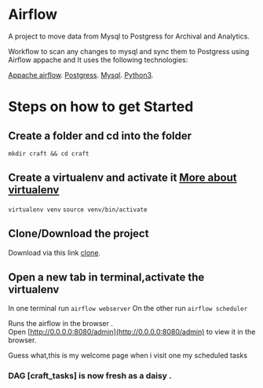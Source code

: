 # Airflow
A project  to move data from Mysql to Postgress for Archival and Analytics.

Workflow  to scan any changes to mysql and sync them to Postgress using Airflow appache and 
It uses the following technologies:

[Appache airflow](https://airflow.apache.org/index.html).
[Postgress](https://www.postgresql.org/).
[Mysql](https://www.postgresql.org/).
[Python3](https://www.python.org/).

# Steps on how to get Started

## Create a folder and cd into the folder
`mkdir craft && cd craft`

## Create a virtualenv and activate it [More about virtualenv](https://virtualenv.pypa.io/en/latest/)
`virtualenv venv`
`source venv/bin/activate`

## Clone/Download the project  
Download via this link [clone](https://github.com/felexkemboi/Airflow.git).

## Open a new tab in terminal,activate the virtualenv
In one terminal run `airflow webserver`
On the other run `airflow scheduler`

Runs the airflow  in the browser .<br>
Open [http://0.0.0.0:8080/admin](http://0.0.0.0:8080/admin) to view it in the browser. 

Guess what,this is my welcome page when i visit one my scheduled tasks
### DAG [craft_tasks] is now fresh as a daisy .<br>

